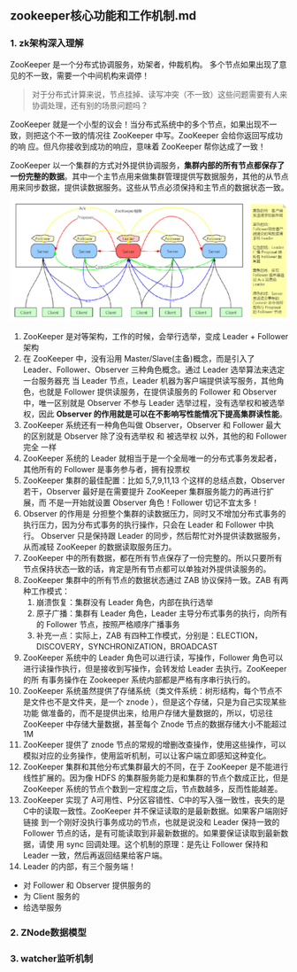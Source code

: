 ## zookeeper核心功能和工作机制.md

### 1. zk架构深入理解
ZooKeeper 是一个分布式协调服务，劝架者，仲裁机构。 多个节点如果出现了意见的不一致，需要一个中间机构来调停！
> 对于分布式计算来说，节点挂掉、读写冲突（不一致）这些问题需要有人来协调处理，还有别的场景问题吗？

ZooKeeper 就是一个小型的议会！当分布式系统中的多个节点，如果出现不一致，则把这个不一致的情况往 ZooKeeper 中写。ZooKeeper 会给你返回写成功的响
应。但凡你接收到成功的响应，意味着 ZooKeeper 帮你达成了一致！

ZooKeeper 以一个集群的方式对外提供协调服务，**集群内部的所有节点都保存了一份完整的数据**。其中一个主节点用来做集群管理提供写数据服务，其他的从节点
用来同步数据，提供读数据服务。这些从节点必须保持和主节点的数据状态一致。

![image](images/zk架构理解.png)

1. ZooKeeper 是对等架构，工作的时候，会举行选举，变成 Leader + Follower 架构
2. 在 ZooKeeper 中，没有沿用 Master/Slave(主备)概念，而是引入了 Leader、Follower、Observer 三种角色概念。通过 Leader 选举算法来选定一台服务器充
   当 Leader 节点，Leader 机器为客户端提供读写服务，其他角色，也就是 Follower 提供读服务，在提供读服务的 Follower 和 Observer 中，唯一区别就是
   Observer 不参与 Leader 选举过程，没有选举权和被选举权，因此 **Observer 的作用就是可以在不影响写性能情况下提高集群读性能**。
3. ZooKeeper 系统还有一种角色叫做 Observer，Observer 和 Follower 最大的区别就是 Observer 除了没有选举权 和 被选举权 以外，其他的和 Follower 完全
   一样
4. ZooKeeper 系统的 Leader 就相当于是一个全局唯一的分布式事务发起者，其他所有的 Follower 是事务参与者，拥有投票权
5. ZooKeeper 集群的最佳配置：比如 5,7,9,11,13 个这样的总结点数，Observer 若干，Observer 最好是在需要提升 ZooKeeper 集群服务能力的再进行扩展，而
   不是一开始就设置 Observer 角色！Follower 切记不宜太多！
6. Observer 的作用是 分担整个集群的读数据压力，同时又不增加分布式事务的执行压力，因为分布式事务的执行操作，只会在 Leader 和 Follower 中执行。
   Observer 只是保持跟 Leader 的同步，然后帮忙对外提供读数据服务，从而减轻 ZooKeeper 的数据读取服务压力。
7. ZooKeeper 中的所有数据，都在所有节点保存了一份完整的。所以只要所有节点保持状态一致的话，肯定是所有节点都可以单独对外提供读服务的。
8. ZooKeeper 集群中的所有节点的数据状态通过 ZAB 协议保持一致。ZAB 有两种工作模式：
   1. 崩溃恢复：集群没有 Leader 角色，内部在执行选举
   2. 原子广播：集群有 Leader 角色，Leader 主导分布式事务的执行，向所有的 Follower 节点，按照严格顺序广播事务
   3. 补充一点：实际上，ZAB 有四种工作模式，分别是：ELECTION，DISCOVERY，SYNCHRONIZATION，BROADCAST
9. ZooKeeper 系统中的 Leader 角色可以进行读，写操作，Follower 角色可以进行读操作执行，但是接收到写操作，会转发给 Leader 去执行。ZooKeeper 的所
   有事务操作在 Zookeeper 系统内部都是严格有序串行执行的。
10. ZooKeeper 系统虽然提供了存储系统（类文件系统：树形结构，每个节点不是文件也不是文件夹，是一个 znode ），但是这个存储，只是为自己实现某些功能
    做准备的，而不是提供出来，给用户存储大量数据的，所以，切忌往 ZooKeeper 中存储大量数据，甚至每个 Znode 节点的数据存储大小不能超过 1M
11. ZooKeeper 提供了 znode 节点的常规的增删改查操作，使用这些操作，可以模拟对应的业务操作，使用监听机制，可以让客户端立即感知这种变化。
12. ZooKeeper 集群和其他分布式集群最大的不同，在于 ZooKeeper 是不能进行线性扩展的。因为像 HDFS 的集群服务能力是和集群的节点个数成正比，但是
    ZooKeeper 系统的节点个数到一定程度之后，节点数越多，反而性能越差。
13. ZooKeeper 实现了 A可用性、P分区容错性、C中的写入强一致性，丧失的是C中的读取一致性。ZooKeeper 并不保证读取的是最新数据。如果客户端刚好链接
    到一个刚好没执行事务成功的节点，也就是说没和 Leader 保持一致的 Follower 节点的话，是有可能读取到非最新数据的。如果要保证读取到最新数据，请使
    用 sync 回调处理。这个机制的原理：是先让 Follower 保持和 Leader 一致，然后再返回结果给客户端。
14. Leader 的内部，有三个服务端！
  - 对 Follower 和 Observer 提供服务的
  - 为 Client 服务的
  - 给选举服务

### 2. ZNode数据模型


### 3. watcher监听机制


